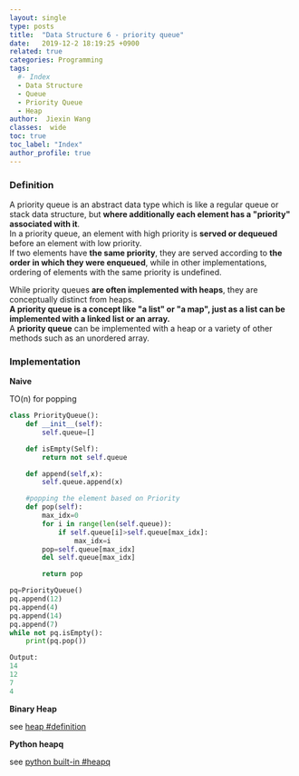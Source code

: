 ```yaml
---
layout: single
type: posts
title:  "Data Structure 6 - priority queue"
date:   2019-12-2 18:19:25 +0900
related: true
categories: Programming
tags:
  #- Index
  - Data Structure
  - Queue
  - Priority Queue
  - Heap
author:  Jiexin Wang
classes:  wide
toc: true
toc_label: "Index"
author_profile: true
---
```


### Definition

A priority queue is an abstract data type which is like a regular queue or stack data structure, but **where additionally each element has a "priority" associated with it**.  
In a priority queue, an element with high priority is **served or dequeued** before an element with low priority.  
If two elements have **the same priority**, they are served according to **the order in which they were enqueued**, while in other implementations, ordering of elements with the same priority is undefined.  

While priority queues **are often implemented with heaps**, they are conceptually distinct from heaps.  
**A priority queue is a concept like "a list" or "a map", just as a list can be implemented with a linked list or an array.**  
A **priority queue** can be implemented with a heap or a variety of other methods such as an unordered array.

### Implementation  

**Naive**

TO(n) for popping  

```python
class PriorityQueue():
    def __init__(self):
        self.queue=[]

    def isEmpty(Self):
        return not self.queue

    def append(self,x):
        self.queue.append(x)

    #popping the element based on Priority
    def pop(self):
        max_idx=0
        for i in range(len(self.queue)):
            if self.queue[i]>self.queue[max_idx]:
                max_idx=i
        pop=self.queue[max_idx]
        del self.queue[max_idx]

        return pop

pq=PriorityQueue()
pq.append(12)
pq.append(4)
pq.append(14)
pq.append(7)
while not pq.isEmpty():
    print(pq.pop())

Output:
14
12
7
4
```

**Binary Heap**  

see [heap #definition](https://ha5ha6.github.io/judy_blog/programming/2019/11/30/data-structrue-heap.html#definition)

**Python heapq**

see [python built-in #heapq](https://ha5ha6.github.io/judy_blog/programming/2019/11/12/data-structrue-python-builtin.html#heapq)
